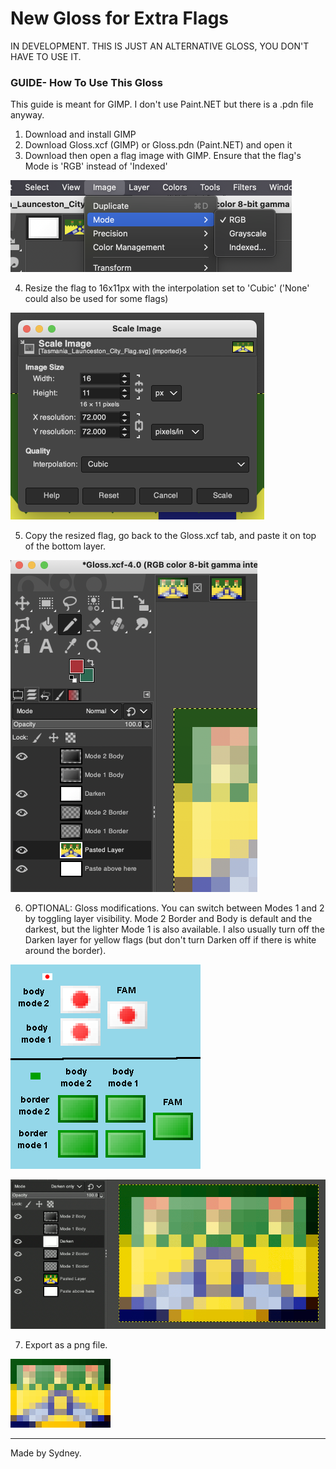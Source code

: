 # New Gloss for Extra Flags
IN DEVELOPMENT. THIS IS JUST AN ALTERNATIVE GLOSS, YOU DON'T HAVE TO USE IT.
### GUIDE- How To Use This Gloss

This guide is meant for GIMP. I don't use Paint.NET but there is a .pdn file anyway.

1. Download and install GIMP
2. Download Gloss.xcf (GIMP) or Gloss.pdn (Paint.NET) and open it
3. Download then open a flag image with GIMP. Ensure that the flag's Mode is 'RGB' instead of 'Indexed'

![1](images/1.png)

4. Resize the flag to 16x11px with the interpolation set to 'Cubic' ('None' could also be used for some flags)

![2](images/2.png)

5. Copy the resized flag, go back to the Gloss.xcf tab, and paste it on top of the bottom layer.

![3](images/3.png)

6. OPTIONAL: Gloss modifications. You can switch between Modes 1 and 2 by toggling layer visibility. Mode 2 Border and Body is default and the darkest, but the lighter Mode 1 is also available. I also usually turn off the Darken layer for yellow flags (but don't turn Darken off if there is white around the border).

![6](images/6.png)

![3](images/4.gif)

7. Export as a png file.

![5](images/5.png)

---
Made by Sydney.
